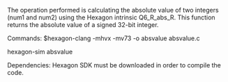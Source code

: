 The operation performed is calculating the absolute value of two integers (num1 and num2) using the Hexagon intrinsic Q6_R_abs_R.
This function returns the absolute value of a signed 32-bit integer.

Commands:
$hexagon-clang -mhvx -mv73 -o absvalue absvalue.c

hexagon-sim absvalue

Dependencies: Hexagon SDK must be downloaded in order to compile the code.
